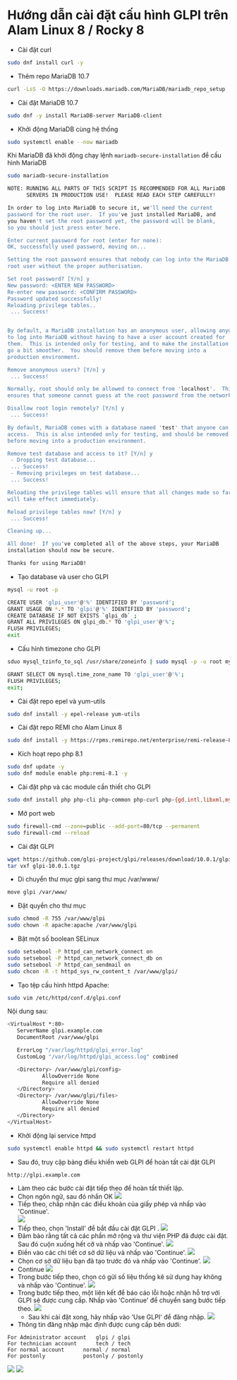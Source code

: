 # Hướng dẫn cài đặt cấu hình GLPI trên Alam Linux 8 / Rocky 8
  - Cài đặt curl  
```sh
sudo dnf install curl -y
```
  - Thêm repo MariaDB 10.7  
```sh
curl -LsS -O https://downloads.mariadb.com/MariaDB/mariadb_repo_setup | sudo bash -s -- --mariadb-server-version=10.7 --skip-maxscale --skip-tools
```
  - Cài đặt MariaDB 10.7  
```sh
sudo dnf -y install MariaDB-server MariaDB-client
```
  - Khởi động MariaDB cùng hệ thống  
```sh
sudo systemctl enable --now mariadb
```
Khi MariaDB đã khởi động chạy lệnh ``mariadb-secure-installation`` để cấu hình MariaDB  
```sh
sudo mariadb-secure-installation

NOTE: RUNNING ALL PARTS OF THIS SCRIPT IS RECOMMENDED FOR ALL MariaDB
      SERVERS IN PRODUCTION USE!  PLEASE READ EACH STEP CAREFULLY!

In order to log into MariaDB to secure it, we'll need the current
password for the root user.  If you've just installed MariaDB, and
you haven't set the root password yet, the password will be blank,
so you should just press enter here.

Enter current password for root (enter for none): 
OK, successfully used password, moving on...

Setting the root password ensures that nobody can log into the MariaDB
root user without the proper authorisation.

Set root password? [Y/n] y
New password: <ENTER NEW PASSWORD>
Re-enter new password: <CONFIRM PASSWORD>
Password updated successfully!
Reloading privilege tables..
 ... Success!


By default, a MariaDB installation has an anonymous user, allowing anyone
to log into MariaDB without having to have a user account created for
them.  This is intended only for testing, and to make the installation
go a bit smoother.  You should remove them before moving into a
production environment.

Remove anonymous users? [Y/n] y
 ... Success!

Normally, root should only be allowed to connect from 'localhost'.  This
ensures that someone cannot guess at the root password from the network.

Disallow root login remotely? [Y/n] y
 ... Success!

By default, MariaDB comes with a database named 'test' that anyone can
access.  This is also intended only for testing, and should be removed
before moving into a production environment.

Remove test database and access to it? [Y/n] y
 - Dropping test database...
 ... Success!
 - Removing privileges on test database...
 ... Success!

Reloading the privilege tables will ensure that all changes made so far
will take effect immediately.

Reload privilege tables now? [Y/n] y
 ... Success!

Cleaning up...

All done!  If you've completed all of the above steps, your MariaDB
installation should now be secure.

Thanks for using MariaDB!
```
  - Tạo database và user cho GLPI  
```sh
mysql -u root -p

CREATE USER 'glpi_user'@'%' IDENTIFIED BY 'password';
GRANT USAGE ON *.* TO 'glpi'@'%' IDENTIFIED BY 'password';
CREATE DATABASE IF NOT EXISTS `glpi_db` ;
GRANT ALL PRIVILEGES ON glpi_db.* TO 'glpi_user'@'%';
FLUSH PRIVILEGES;
exit
```
  - Cấu hình timezone cho GLPI
```sh
sduo mysql_tzinfo_to_sql /usr/share/zoneinfo | sudo mysql -p -u root mysql
```
```sh
GRANT SELECT ON mysql.time_zone_name TO 'glpi_user'@'%';
FLUSH PRIVILEGES;
exit;
```
  - Cài đặt repo epel và yum-utils
```sh
sudo dnf install -y epel-release yum-utils
```
  - Cài đặt repo REMI cho Alam Linux 8
```sh
sudo dnf install -y https://rpms.remirepo.net/enterprise/remi-release-8.rpm
```
  - Kích hoạt repo php 8.1
```sh
sudo dnf update -y
sudo dnf module enable php:remi-8.1 -y
```
  - Cài đặt php và các module cần thiết cho GLPI
```sh
sudo dnf install php php-cli php-common php-curl php-{gd,intl,libxml,mysqli,zlib,exif,ldap,openssl,zip,bz2}
```
  - Mở port web
```sh
sudo firewall-cmd --zone=public --add-port=80/tcp --permanent
sudo firewall-cmd --reload
```
  - Cài đặt GLPI
```sh
wget https://github.com/glpi-project/glpi/releases/download/10.0.1/glpi-10.0.1.tgz
tar vxf glpi-10.0.1.tgz
```
  - Di chuyển thư mục glpi sang thư mục /var/www/
```sh
move glpi /var/www/
```
  - Đặt quyền cho thư mục 
```sh
sudo chmod -R 755 /var/www/glpi
sudo chown -R apache:apache /var/www/glpi
```
  - Bật một số boolean SELinux
```sh
sudo setsebool -P httpd_can_network_connect on
sudo setsebool -P httpd_can_network_connect_db on
sudo setsebool -P httpd_can_sendmail on
sudo chcon -R -t httpd_sys_rw_content_t /var/www/glpi/
```
  - Tạo tệp cấu hình httpd Apache:
```sh
sudo vim /etc/httpd/conf.d/glpi.conf
```
Nội dung sau:  

```sh
<VirtualHost *:80>
   ServerName glpi.example.com
   DocumentRoot /var/www/glpi

   ErrorLog "/var/log/httpd/glpi_error.log"
   CustomLog "/var/log/httpd/glpi_access.log" combined

   <Directory> /var/www/glpi/config>
           AllowOverride None
           Require all denied
   </Directory>
   <Directory> /var/www/glpi/files>
           AllowOverride None
           Require all denied
   </Directory>
</VirtualHost>
```
  - Khởi động lại service httpd
```sh
sudo systemctl enable httpd && sudo systemctl restart httpd
```
  - Sau đó, truy cập bảng điều khiển web GLPI để hoàn tất cài đặt GLPI  
```sh
http://glpi.example.com
```
  - Làm theo các bước cài đặt tiếp theo để hoàn tất thiết lập.
  - Chọn ngôn ngữ, sau đó nhắn OK
![](images/GLPI-Language.png)
  - Tiếp theo, chấp nhận các điều khoản của giấy phép và nhấp vào 'Continue'.  
![](images/GLPI-license.png)
  - Tiếp theo, chọn 'Install' để bắt đầu cài đặt GLPI .
![](images/GLPI-Install.png)
  - Đảm bảo rằng tất cả các phần mở rộng và thư viện PHP đã được cài đặt. Sau đó cuộn xuống hết cỡ và nhấp vào 'Continue'.
![](images/GLPI-Required-PHP-Modules.png)
  - Điền vào các chi tiết cơ sở dữ liệu và nhấp vào 'Continue'.
![](images/GLPI-Database-Details.png)
  - Chọn cơ sở dữ liệu bạn đã tạo trước đó và nhấp vào 'Continue'.
![](images/GLPI-Database-Selection.png)
  - Continue
![](images/GLPI-Database-initialization.png)
  - Trong bước tiếp theo, chọn có gửi số liệu thống kê sử dụng hay không và nhấp vào 'Continue'.
![](images/GLPI-Usage-statistics.png)
  - Trong bước tiếp theo, một liên kết để báo cáo lỗi hoặc nhận hỗ trợ với GLPI sẽ được cung cấp. Nhấp vào 'Continue' để chuyển sang bước tiếp theo.
![](images/GLPI-Report-Bugs.png)
    - Sau khi cài đặt xong, hãy nhấp vào 'Use GLPI' để đăng nhập.
![](images/GLPI-Install-Finishes.png)
  - Thông tin đăng nhập mặc định được cung cấp bên dưới:
```
For Administrator account 	glpi / glpi
For technician account		tech / tech
For normal account		normal / normal
For postonly			postonly / postonly
```
![](images/GLPI-Login.png)
![](images/GLPI-Dashboard.png)
